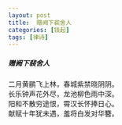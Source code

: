 ```yaml
---
layout: post
title:  赠阙下裴舍人
categories: [钱起]
tags: [律诗]
---
```


##### 赠阙下裴舍人

二月黄鹂飞上林，春城紫禁晓阴阴。<br>
长乐钟声花外尽，龙池柳色雨中深。<br>
阳和不散穷途恨，霄汉长怀捧日心。<br>
献赋十年犹未遇，羞将白发对华簪。












　　　　　　　　　　 





































